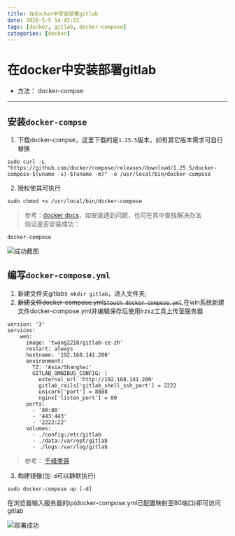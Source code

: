 ```yaml
---
title: 在docker中安装部署gitlab
date: 2020-5-5 14:42:15
tags: [docker, gitlab, docker-compose]   
categories: [docker]
---
```



# 在docker中安装部署gitlab  
- 方法： docker-compse    

---  

<!-- more -->

## 安装`docker-compse`    

1. 下载docker-compse，这里下载的是`1.25.5`版本，如有其它版本需求可自行替换   
```
sudo curl -L "https://github.com/docker/compose/releases/download/1.25.5/docker-compose-$(uname -s)-$(uname -m)" -o /usr/local/bin/docker-compose
```

2. 授权使其可执行  
```
sudo chmod +x /usr/local/bin/docker-compose
```

> 参考：[docker docs](https://docs.docker.com/compose/install/)，如安装遇到问题，也可在其中查找解决办法   
验证是否安装成功：   
```
docker-compose
```

![成功截图](https://gitee.com/lyfZhixing/draw/raw/master/docker/2020-05-05_122101.png)

## 编写`docker-compose.yml`   
1. 新建文件夹gitlab`$ mkdir gitlab`，进入文件夹;  
2. ~~新建文件docker-compose.yml`$touch docker-compose.yml`~~,在win系统新建文件docker-compose.yml并编辑保存后使用lrzsz工具上传至服务器  
```
version: '3'
services:
    web:
      image: 'twang2218/gitlab-ce-zh'
      restart: always
      hostname: '192.168.141.200'
      environment:
        TZ: 'Asia/Shanghai'
        GITLAB_OMNIBUS_CONFIG: |
          external_url 'http://192.168.141.200'
          gitlab_rails['gitlab_shell_ssh_port'] = 2222
          unicorn['port'] = 8888
          nginx['listen_port'] = 80
      ports:
        - '80:80'
        - '443:443'
        - '2222:22'
      volumes:
        - ./config:/etc/gitlab
        - ./data:/var/opt/gitlab
        - ./logs:/var/log/gitlab
```

> 参考： [千峰李哥](http://www.qfdmy.com/#/courses/lesson/1251946386275790850/1253811278091128834)   

3. 构建镜像(加`-d`可以静默执行)   
```
sudo docker-compose up [-d]
```

在浏览器输入服务器的ip(docker-compose.yml已配置映射至80端口)即可访问gitlab   

![部署成功](https://gitee.com/lyfZhixing/draw/raw/master/docker/2020-05-05_143737.png)
